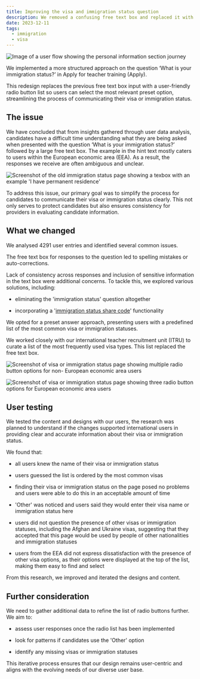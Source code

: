 ```yaml
---
title: Improving the visa and immigration status question
description: We removed a confusing free text box and replaced it with a list of defined radio options.
date: 2023-12-11
tags:
  - immigration
  - visa
---
```

![Image of a user flow showing the personal information section journey](user-flow-2.jpg)

We implemented a more structured approach on the question ‘What is your immigration status?’ in Apply for teacher training (Apply).

This redesign replaces the previous free text box input with a user-friendly radio button list so users can select the most relevant preset option, streamlining the process of communicating their visa or immigration status.

## The issue

We have concluded that from insights gathered through user data analysis, candidates have a difficult time understanding what they are being asked when presented with the question ‘What is your immigration status?’ followed by a large free text box.  The example in the hint text mostly caters to users within the European economic area (EEA). As a result, the responses we receive are often ambiguous and unclear.

![Screenshot of the old immigration status page showing a texbox with an example 'I have permanent residence'](old-immigration-status.png)

To address this issue, our primary goal was to simplify the process for candidates to communicate their visa or immigration status clearly. This not only serves to protect candidates but also ensures consistency for providers in evaluating candidate information.

## What we changed

We analysed 4291 user entries and identified several common issues.

The free text box for responses to the question led to spelling mistakes or auto-corrections.

Lack of consistency across responses and inclusion of sensitive information in the text box were additional concerns. To tackle this, we explored various solutions, including:

- eliminating the 'immigration status' question altogether

- incorporating a '[immigration status share code](/apply-for-teacher-training/exploring-ways-to-integrate-the-services)' functionality

We opted for a preset answer approach, presenting users with a predefined list of the most common visa or immigration statuses.

We worked closely with our international teacher recruitment unit (ITRU) to curate a list of the most frequently used visa types. This list replaced the free text box.

![Screenshot of visa or immigration status page showing multiple radio button options for non- European economic area users](Non-EEA-option.png)

![Screenshot of visa or immigration status page showing three radio button options for European economic area users](EEA-option.png)

## User testing

We tested the content and designs with our users, the research was planned to understand if the changes supported international users in providing clear and accurate information about their visa or immigration status.

We found that:

- all users knew the name of their visa or immigration status

- users guessed the list is ordered by the most common visas

- finding their visa or immigration status on the page posed no problems and users were able to do this in an acceptable amount of time

- 'Other' was noticed and users said they would enter their visa name or immigration status here

- users did not question the presence of other visas or immigration statuses, including the Afghan and Ukraine visas, suggesting that they accepted that this page would be used by people of other nationalities and immigration statuses

- users from the EEA did not express dissatisfaction with the presence of other visa options, as their options were displayed at the top of the list, making them easy to find and select

From this research, we improved and iterated the designs and content.

## Further consideration

We need to gather additional data to refine the list of radio buttons further. We aim to:

- assess user responses once the radio list has been implemented

- look for patterns if candidates use the 'Other' option

- identify any missing visas or immigration statuses

This iterative process ensures that our design remains user-centric and aligns with the evolving needs of our diverse user base.
